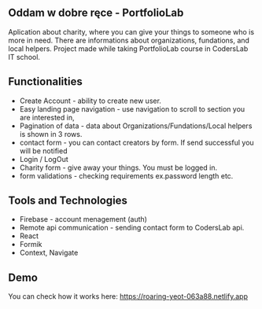 ## Oddam w dobre ręce - PortfolioLab

Aplication about charity, where you can give your things to someone who is more in need. There are informations about organizations, fundations, and local helpers. Project made while taking PortfolioLab course in CodersLab IT school.

## Functionalities

- Create Account - ability to create new user.
- Easy landing page navigation - use navigation to scroll to section you are interested in,
- Pagination of data - data about Organizations/Fundations/Local helpers is shown in 3 rows.
- contact form - you can contact creators by form. If send successful you will be notified
- Login / LogOut
- Charity form - give away your things. You must be logged in.
- form validations - checking requirements ex.password length etc.

## Tools and Technologies

- Firebase - account menagement (auth)
- Remote api communication - sending contact form to CodersLab api.
- React
- Formik
- Context, Navigate


## Demo
You can check how it works here: https://roaring-yeot-063a88.netlify.app
